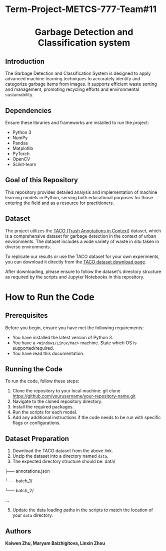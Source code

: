 # Term-Project-METCS-777-Team#11
<h1 align="center" font-size:16px"><b>Garbage Detection and Classification system</b></h1>


## Introduction
The Garbage Detection and Classification System is designed to apply advanced machine learning techniques to accurately identify and categorize garbage items from images. It supports efficient waste sorting and management, promoting recycling efforts and environmental sustainability.

## Dependencies 
Ensure these libraries and frameworks are installed to run the project:
- Python 3
- NumPy
- Pandas
- Matplotlib
- PyTorch
- OpenCV
- Scikit-learn

## Goal of this Repository
This repository provides detailed analysis and implementation of machine learning models in Python, serving both educational purposes for those entering the field and as a resource for practitioners.

## Dataset
The project utilizes the [TACO (Trash Annotations in Context)](http://tacodataset.org/) dataset, which is a comprehensive dataset for garbage detection in the context of urban environments. The dataset includes a wide variety of waste in situ taken in diverse environments.

To replicate our results or use the TACO dataset for your own experiments, you can download it directly from the [TACO dataset download page](http://tacodataset.org/#download).

After downloading, please ensure to follow the dataset's directory structure as required by the scripts and Jupyter Notebooks in this repository.

# How to Run the Code

## Prerequisites

Before you begin, ensure you have met the following requirements:
* You have installed the latest version of Python 3.
* You have a `<Windows/Linux/Mac>` machine. State which OS is supported/required.
* You have read this documentation.

## Running the Code

To run the code, follow these steps:

1. Clone the repository to your local machine: git clone https://github.com/yourusername/your-repository-name.git
2. Navigate to the cloned repository directory.
3. Install the required packages.
4. Run the scripts for each model.
5. Add any additional instructions if the code needs to be run with specific flags or configurations.

## Dataset Preparation
1. Download the TACO dataset from the above link.
2. Unzip the dataset into a directory named `data`.
3. The expected directory structure should be:
data/

├── annotations.json

└── batch_1/

└── batch_2/

...

5. Update the data loading paths in the scripts to match the location of your `data` directory.






## Authors
<b>Kaiwen Zhu, Maryam Baizhigitova, Linxin Zhou</b>
